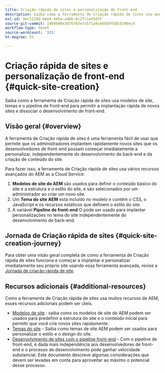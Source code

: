 ```yaml
---
title: Criação rápida de sites e personalização de front-end
description: Saiba como a ferramenta de Criação rápida de sites usa modelos de site, temas e o pipeline de front-end para permitir a implantação rápida de novos sites e dissociar o desenvolvimento de front-end.
exl-id: 9ec5126b-bee4-445a-a4bb-0c27c1a93d3f
source-git-commit: 1994b90e3876f03efa571a9ce65b9fb8b3c90ec4
workflow-type: tm+mt
source-wordcount: '325'
ht-degree: 5%

---
```


# Criação rápida de sites e personalização de front-end {#quick-site-creation}

Saiba como a ferramenta de Criação rápida de sites usa modelos de site, temas e o pipeline de front-end para permitir a implantação rápida de novos sites e dissociar o desenvolvimento de front-end.

## Visão geral {#overview}

A ferramenta de Criação rápida de sites é uma ferramenta fácil de usar que permite que os administradores implantem rapidamente novos sites que os desenvolvedores de front-end possam começar imediatamente a personalizar, independentemente do desenvolvimento de back-end e da criação de conteúdo do site.

Para fazer isso, a ferramenta de Criação rápida de sites usa vários recursos avançados do AEM as a Cloud Service:

1. **Modelos de site do AEM** são usados para definir o conteúdo básico do site e a estrutura e o estilo do site, e são selecionados por um administrador ao criar um novo site.
1. Um **Tema do site AEM** está incluído no modelo e contém o CSS, o JavaScript e os recursos estáticos que definem o estilo do site.
1. A variável **Pipeline de front-end** O pode ser usado para implantar personalizações no tema do site independentemente do desenvolvimento de back-end.

## Jornada de Criação rápida de sites {#quick-site-creation-journey}

Para obter uma visão geral completa de como a ferramenta de Criação rápida de sites funciona e começar a implantar e personalizar imediatamente seu próprio site usando essa ferramenta avançada, revise a [Jornada de criação rápida de site](/help/journey-sites/quick-site/overview.md).

## Recursos adicionais {#additional-resources}

Como a ferramenta de Criação rápida de sites usa muitos recursos de AEM, esses recursos adicionais podem ser úteis.

* [Modelos de site](/help/sites-cloud/administering/site-creation/site-templates.md) : saiba como os modelos de site do AEM podem ser usados para predefinir a estrutura do site e o conteúdo inicial para permitir que você crie novos sites rapidamente.
* [Temas do site](/help/sites-cloud/administering/site-creation/site-themes.md) - Saiba como temas de site AEM podem ser usados para personalizar o estilo e o design do site.
* [Desenvolvimento de sites com o pipeline front-end](/help/implementing/developing/introduction/developing-with-front-end-pipelines.md) - Com o pipeline de front-end, é dada mais independência aos desenvolvedores de front-end e o processo de desenvolvimento pode ganhar velocidade substancial. Este documento descreve algumas considerações que devem ser levadas em conta para aproveitar ao máximo o potencial desse processo.
